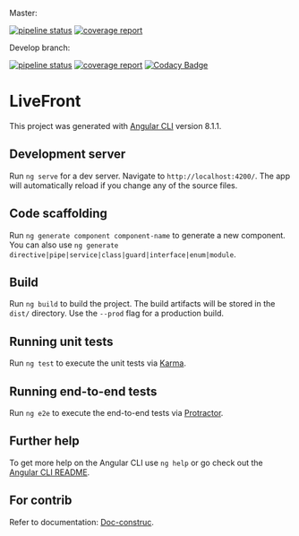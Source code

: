 Master:

[![pipeline status](https://gitlab.com/JeffReb/live-front/badges/master/pipeline.svg)](https://gitlab.com/JeffReb/live-front/commits/master)
[![coverage report](https://gitlab.com/JeffReb/live-front/badges/master/coverage.svg)](https://gitlab.com/JeffReb/live-front/commits/master)

Develop branch:

[![pipeline status](https://gitlab.com/JeffReb/live-front/badges/develop/pipeline.svg)](https://gitlab.com/JeffReb/live-front/commits/develop)
[![coverage report](https://gitlab.com/JeffReb/live-front/badges/develop/coverage.svg?job=test)](https://gitlab.com/JeffReb/live-front/commits/develop)
[![Codacy Badge](https://api.codacy.com/project/badge/Grade/06920f04b1a244678e4ac60f395e90b3)](https://www.codacy.com/app/jeffAerials/live-front?utm_source=github.com&amp;utm_medium=referral&amp;utm_content=jeffAerials/live-front&amp;utm_campaign=Badge_Grade)

# LiveFront

This project was generated with [Angular CLI](https://github.com/angular/angular-cli) version 8.1.1.

## Development server

Run `ng serve` for a dev server. Navigate to `http://localhost:4200/`. The app will automatically reload if you change any of the source files.

## Code scaffolding

Run `ng generate component component-name` to generate a new component. You can also use `ng generate directive|pipe|service|class|guard|interface|enum|module`.

## Build

Run `ng build` to build the project. The build artifacts will be stored in the `dist/` directory. Use the `--prod` flag for a production build.

## Running unit tests

Run `ng test` to execute the unit tests via [Karma](https://karma-runner.github.io).

## Running end-to-end tests

Run `ng e2e` to execute the end-to-end tests via [Protractor](http://www.protractortest.org/).

## Further help

To get more help on the Angular CLI use `ng help` or go check out the [Angular CLI README](https://github.com/angular/angular-cli/blob/master/README.md).

## For contrib

Refer to documentation: [Doc-construc](doc-construct/README.md).
